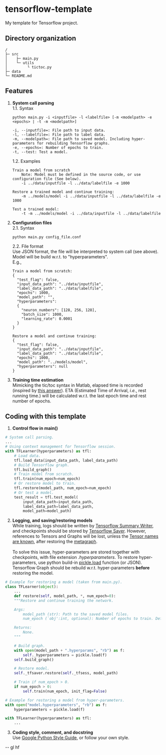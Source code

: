 # tensorflow-template
My template for Tensorflow project.

## Directory organization
```
/
├─ src
│    ├─ main.py
│    └─ utils 
│         └ tictoc.py
├─ data  
└─ README.md
```

## Features

1. **System call parsing**  
    1.1. Syntax  
    ```
    python main.py -i <inputfile> -l <labelfile> [-m <modelpath> -e <epochs> | -t -m <modelpath>]

    -i, --inputfile=: File path to input data.
    -l, --labelfile=: File path to label data.
    -m, --modelpath=: File path to saved model. Including hyper-parameters for rebuilding Tensorflow graphs.
    -e, --epochs=: Number of epochs to train.
    -t, --test: Test a model.
    ```  
    1.2. Examples  
    ```
    Train a model from scratch 
        Note: Model must be defined in the source code, or use configuration file (See below).
        -i ../data/inputfile -l ../data/labelfile -e 1000
    
    Restore a trained model and continue training:
        -m ../models/model -i ../data/inputfile -l ../data/labelfile -e 1000
    
    Test a trained model:
        -t -m ../models/model -i ../data/inputfile -l ../data/labelfile
    ```


2. **Configuration files**  
    2.1. Syntax
    ```
    python main.py config_file.conf
    ```
    2.2. File format  
        Use JSON format, the file will be interpreted to system call (see above). Model will be build w.r.t. to "hyperparameters".  
        E.g.,  
    ```
    Train a model from scratch: 
    {
      "test_flag": false,
      "input_data_path": "../data/inputfile",
      "label_data_path": "../data/labelfile",
      "epochs": 1000,
      "model_path": "",
      "hyperparameters":
      {
        "neuron_numbers": [128, 256, 128],
        "batch_size": 1000,
        "learning_rate": 0.0001
      }
    }
    ```
    ```
    Restore a model and continue training: 
    {
      "test_flag": false,
      "input_data_path": "../data/inputfile",
      "label_data_path": "../data/labelfile",
      "epochs": 1000,
      "model_path": "../models/model",
      "hyperparameters": null
    }
    ```

3. **Training time estimation**  
Mimicking the tic/toc syntax in Matlab, elapsed time is recorded (inspired by [this answer](https://stackoverflow.com/questions/5849800/tic-toc-functions-analog-in-python)). ETA (Estimated Time of Arrival, _i.e._, rest running time.) will be calculated w.r.t. the last epoch time and rest number of epochs.

## Coding with this template

1. **Control flow in main()**  
```python
# System call parsing.
...
# Using context management for Tensorflow session.
with TFLearner(hyperparameters) as tfl:
    # Load data.
    tfl.load_data(input_data_path, label_data_path)
    # Build Tensorflow graph.
    tfl.build_graph()
    # Train model from scratch.
    tfl.train(num_epoch=num_epoch)
    # Or restore model to train.
    tfl.restore(model_path, num_epoch=num_epoch)
    # Or test a model.
    test_result = tfl.test_model(
        input_data_path=input_data_path, 
        label_data_path=label_data_path, 
        model_path=model_path)
```  
2. **Logging, and saving/restoring models**  
While training, logs should be written by [Tensorflow Summary Writer](https://www.tensorflow.org/api_docs/python/tf/summary/FileWriter), and checkpoints should be stored by [Tensorflow Saver](https://www.tensorflow.org/api_docs/python/tf/train/Saver).
However, references to Tensors and Graphs will be lost, unless the [Tensor names are known](https://www.tensorflow.org/versions/r0.12/api_docs/python/framework/core_graph_data_structures), after restoring the [metagraph](https://www.tensorflow.org/api_guides/python/meta_graph). </br></br>
To solve this issue, hyper-parameters are stored together with checkpoints, with file extension _.hyperparameters_. To restore hyper-parameters, use python build-in [pickle.load](https://docs.python.org/3/library/pickle.html) function (or JSON). Tensorflow Graph should be rebuild w.r.t. hyper-parameters **before** restoring the model.
```python
# Example for restoring a model (taken from main.py).
class TFLearner(object):
    ...
    def restore(self, model_path, *, num_epoch=0):
    """Restore and continue training the network.

    Args:
        model_path (str): Path to the saved model files.
        num_epoch (`obj':int, optional): Number of epochs to train. Defaults to 0.

    Returns:
        None.
    """

    # Build graph.
    with open(model_path + ".hyperparams", "rb") as f:
        self._hyperparameters = pickle.load(f)
    self.build_graph()

    # Restore model.
    self._tfsaver.restore(self._tfsess, model_path)

    # Train if num_epoch > 0.
    if num_epoch > 0:
        self.train(num_epoch, init_flag=False)
```
```python
# Example for restoring a model from hyper-parameters.
with open("model.hyperparameters", "rb") as f:
    hyperparameters = pickle.load(f)

with TFLearner(hyperparameters) as tfl:
    ...
```

3. **Coding style, comment, and docstring**  
Use [Google Python Style Guide](https://google.github.io/styleguide/pyguide.html), or follow your own style.  


-- gl hf


